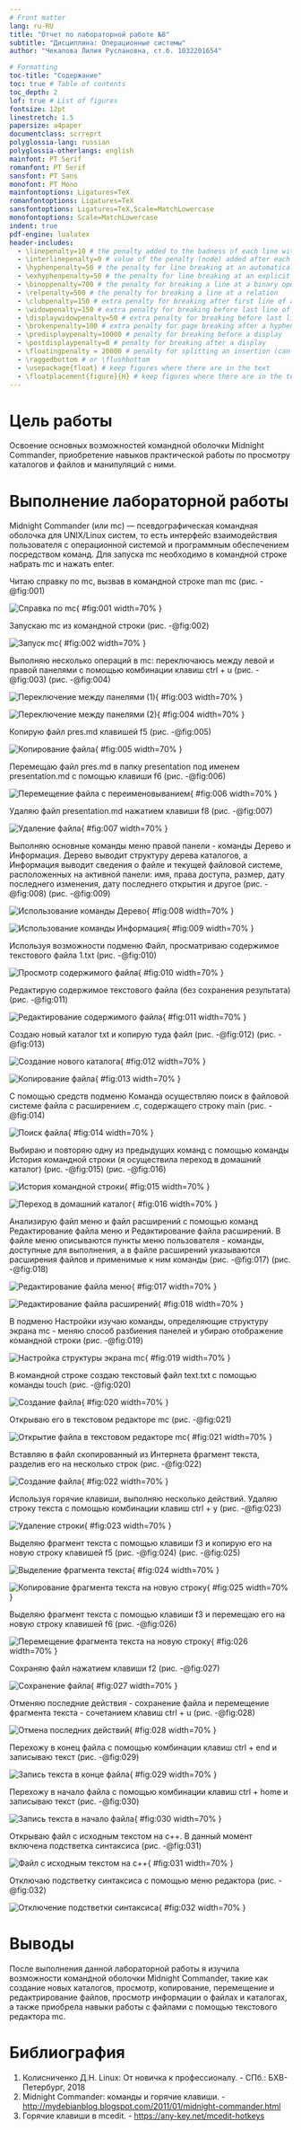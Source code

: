 ```yaml
---
# Front matter
lang: ru-RU
title: "Отчет по лабораторной работе №8"
subtitle: "Дисциплина: Операционные системы"
author: "Чекалова Лилия Руслановна, ст.б. 1032201654"

# Formatting
toc-title: "Содержание"
toc: true # Table of contents
toc_depth: 2
lof: true # List of figures
fontsize: 12pt
linestretch: 1.5
papersize: a4paper
documentclass: scrreprt
polyglossia-lang: russian
polyglossia-otherlangs: english
mainfont: PT Serif
romanfont: PT Serif
sansfont: PT Sans
monofont: PT Mono
mainfontoptions: Ligatures=TeX
romanfontoptions: Ligatures=TeX
sansfontoptions: Ligatures=TeX,Scale=MatchLowercase
monofontoptions: Scale=MatchLowercase
indent: true
pdf-engine: lualatex
header-includes:
  - \linepenalty=10 # the penalty added to the badness of each line within a paragraph (no associated penalty node) Increasing the value makes tex try to have fewer lines in the paragraph.
  - \interlinepenalty=0 # value of the penalty (node) added after each line of a paragraph.
  - \hyphenpenalty=50 # the penalty for line breaking at an automatically inserted hyphen
  - \exhyphenpenalty=50 # the penalty for line breaking at an explicit hyphen
  - \binoppenalty=700 # the penalty for breaking a line at a binary operator
  - \relpenalty=500 # the penalty for breaking a line at a relation
  - \clubpenalty=150 # extra penalty for breaking after first line of a paragraph
  - \widowpenalty=150 # extra penalty for breaking before last line of a paragraph
  - \displaywidowpenalty=50 # extra penalty for breaking before last line before a display math
  - \brokenpenalty=100 # extra penalty for page breaking after a hyphenated line
  - \predisplaypenalty=10000 # penalty for breaking before a display
  - \postdisplaypenalty=0 # penalty for breaking after a display
  - \floatingpenalty = 20000 # penalty for splitting an insertion (can only be split footnote in standard LaTeX)
  - \raggedbottom # or \flushbottom
  - \usepackage{float} # keep figures where there are in the text
  - \floatplacement{figure}{H} # keep figures where there are in the text
---
```


# Цель работы

Освоение основных возможностей командной оболочки Midnight Commander, приобретение навыков практической работы по просмотру каталогов и файлов и манипуляций с ними.

# Выполнение лабораторной работы

Midnight Commander (или mc) — псевдографическая командная оболочка для UNIX/Linux систем, то есть интерфейс взаимодействия пользователя с операционной системой и программным обеспечением посредством команд. Для запуска mc необходимо в командной строке набрать mc и нажать enter.

Читаю справку по mc, вызвав в командной строке man mc (рис. -@fig:001)

![Справка по mc](image/1.png){ #fig:001 width=70% }

Запускаю mc из командной строки (рис. -@fig:002)

![Запуск mc](image/2.png){ #fig:002 width=70% }

Выполняю несколько операций в mc: переключаюсь между левой и правой панелями с помощью комбинации клавиш ctrl + u (рис. -@fig:003) (рис. -@fig:004)

![Переключение между панелями (1)](image/3.png){ #fig:003 width=70% }

![Переключение между панелями (2)](image/4.png){ #fig:004 width=70% }

Копирую файл pres.md клавишей f5 (рис. -@fig:005)

![Копирование файла](image/5.png){ #fig:005 width=70% }

Перемещаю файл pres.md в папку presentation под именем presentation.md с помощью клавиши f6 (рис. -@fig:006)

![Перемещение файла с переименовыванием](image/6.png){ #fig:006 width=70% }

Удаляю файл presentation.md нажатием клавиши f8 (рис. -@fig:007)

![Удаление файла](image/7.png){ #fig:007 width=70% }

Выполняю основные команды меню правой панели - команды Дерево и Информация. Дерево выводит структуру дерева каталогов, а Информация выводит сведения о файле и текущей файловой системе, расположенных на активной панели: имя, права доступа, размер, дату последнего изменения, дату последнего открытия и другое (рис. -@fig:008) (рис. -@fig:009)

![Использование команды Дерево](image/8.png){ #fig:008 width=70% }

![Использование команды Информация](image/9.png){ #fig:009 width=70% }

Используя возможности подменю Файл, просматриваю содержимое текстового файла 1.txt (рис. -@fig:010)

![Просмотр содержимого файла](image/10.png){ #fig:010 width=70% }

Редактирую содержимое текстового файла (без сохранения результата) (рис. -@fig:011)

![Редактирование содержимого файла](image/11.png){ #fig:011 width=70% }

Создаю новый каталог txt и копирую туда файл (рис. -@fig:012) (рис. -@fig:013)

![Создание нового каталога](image/12.png){ #fig:012 width=70% }

![Копирование файла](image/13.png){ #fig:013 width=70% }

С помощью средств подменю Команда осуществляю поиск в файловой системе файла с расширением .c, содержащего строку main (рис. -@fig:014)

![Поиск файла](image/14.png){ #fig:014 width=70% }

Выбираю и повторяю одну из предыдущих команд с помощью команды История командной строки (я осуществила переход в домашний каталог) (рис. -@fig:015) (рис. -@fig:016)

![История командной строки](image/15.png){ #fig:015 width=70% }

![Переход в домашний каталог](image/16.png){ #fig:016 width=70% }

Анализирую файл меню и файл расширений с помощью команд Редактирование файла меню и Редактирование файла расширений. В файле меню описываются пункты меню пользователя - команды, доступные для выполнения, а в файле расширений указываются расширения файлов и применимые к ним команды (рис. -@fig:017) (рис. -@fig:018)

![Редактирование файла меню](image/17.png){ #fig:017 width=70% }

![Редактирование файла расширений](image/18.png){ #fig:018 width=70% }

В подменю Настройки изучаю команды, определяющие структуру экрана mc - меняю способ разбиения панелей и убираю отображение командной строки (рис. -@fig:019)

![Настройка структуры экрана mc](image/19.png){ #fig:019 width=70% }

В командной строке создаю текстовый файл text.txt с помощью команды touch (рис. -@fig:020)

![Создание файла](image/20.png){ #fig:020 width=70% }

Открываю его в текстовом редакторе mc (рис. -@fig:021)

![Открытие файла в текстовом редакторе mc](image/21.png){ #fig:021 width=70% }

Вставляю в файл скопированный из Интернета фрагмент текста, разделив его на несколько строк (рис. -@fig:022)

![Создание файла](image/22.png){ #fig:022 width=70% }

Используя горячие клавиши, выполняю несколько действий. Удаляю строку текста с помощью комбинации клавиш ctrl + y (рис. -@fig:023)

![Удаление строки](image/23.png){ #fig:023 width=70% }

Выделяю фрагмент текста с помощью клавиши f3 и копирую его на новую строку клавишей f5 (рис. -@fig:024) (рис. -@fig:025)

![Выделение фрагмента текста](image/24.png){ #fig:024 width=70% }

![Копирование фрагмента текста на новую строку](image/25.png){ #fig:025 width=70% }

Выделяю фрагмент текста с помощью клавиши f3 и перемещаю его на новую строку клавишей f6 (рис. -@fig:026)

![Перемещение фрагмента текста на новую строку](image/26.png){ #fig:026 width=70% }

Сохраняю файл нажатием клавиши f2 (рис. -@fig:027)

![Сохранение файла](image/27.png){ #fig:027 width=70% }

Отменяю последние действия - сохранение файла и перемещение фрагмента текста - сочетанием клавиш ctrl + u (рис. -@fig:028)

![Отмена последних действий](image/28.png){ #fig:028 width=70% }

Перехожу в конец файла с помощью комбинации клавиш ctrl + end и записываю текст (рис. -@fig:029)

![Запись текста в конце файла](image/29.png){ #fig:029 width=70% }

Перехожу в начало файла с помощью комбинации клавиш ctrl + home и записываю текст (рис. -@fig:030)

![Запись текста в начало файла](image/30.png){ #fig:030 width=70% }

Открываю файл с исходным текстом на c++. В данный момент включена подстветка синтаксиса (рис. -@fig:031)

![Файл с исходным текстом на c++](image/31.png){ #fig:031 width=70% }

Отключаю подстветку синтаксиса с помощью меню редактора (рис. -@fig:032)

![Отключение подстветки синтаксиса](image/32.png){ #fig:032 width=70% }

# Выводы

После выполнения данной лабораторной работы я изучила возможности командной оболочки Midnight Commander, такие как создание новых каталогов, просмотр, копирование, перемещение и редактрирование файлов, просмотр информации о файлах и каталогах, а также приобрела навыки работы с файлами с помощью текстового редактора mc.

# Библиография

1. Колисниченко Д.Н. Linux: От новичка к профессионалу. - СПб.: БХВ-Петербург, 2018
2. Midnight Commander: команды и горячие клавиши. - http://mydebianblog.blogspot.com/2011/01/midnight-commander.html
3. Горячие клавиши в mcedit. - https://any-key.net/mcedit-hotkeys
